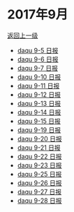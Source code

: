 # 2017年9月

<a href="/#/days/2017/index">返回上一级</a>

- <a href="/#/days/2017/09/daqu-9-5">daqu 9-5 日报</a>
- <a href="/#/days/2017/09/daqu-9-6">daqu 9-6 日报</a>
- <a href="/#/days/2017/09/daqu-9-7">daqu 9-7 日报</a>
- <a href="/#/days/2017/09/daqu-9-10">daqu 9-10 日报</a>
- <a href="/#/days/2017/09/daqu-9-11">daqu 9-11 日报</a>
- <a href="/#/days/2017/09/daqu-9-12">daqu 9-12 日报</a>
- <a href="/#/days/2017/09/daqu-9-13">daqu 9-13 日报</a>
- <a href="/#/days/2017/09/daqu-9-14">daqu 9-14 日报</a>
- <a href="/#/days/2017/09/daqu-9-15">daqu 9-15 日报</a>
- <a href="/#/days/2017/09/daqu-9-19">daqu 9-19 日报</a>
- <a href="/#/days/2017/09/daqu-9-20">daqu 9-20 日报</a>
- <a href="/#/days/2017/09/daqu-9-21">daqu 9-21 日报</a>
- <a href="/#/days/2017/09/daqu-9-22">daqu 9-22 日报</a>
- <a href="/#/days/2017/09/daqu-9-23">daqu 9-23 日报</a>
- <a href="/#/days/2017/09/daqu-9-25">daqu 9-25 日报</a>
- <a href="/#/days/2017/09/daqu-9-26">daqu 9-26 日报</a>
- <a href="/#/days/2017/09/daqu-9-27">daqu 9-27 日报</a>
- <a href="/#/days/2017/09/daqu-9-28">daqu 9-28 日报</a>
